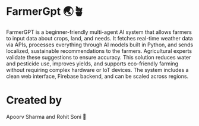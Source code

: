 # FarmerGpt 🌏🪴
FarmerGPT is a beginner-friendly multi-agent AI system that allows farmers to input data about crops, land, and needs. It fetches real-time weather data via APIs, processes everything through AI models built in Python, and sends localized, sustainable recommendations to the farmers. Agricultural experts validate these suggestions to ensure accuracy. This solution reduces water and pesticide use, improves yields, and supports eco-friendly farming without requiring complex hardware or IoT devices. The system includes a clean web interface, Firebase backend, and can be scaled across regions.
# Created by
Apoorv Sharma and Rohit Soni 🌟
